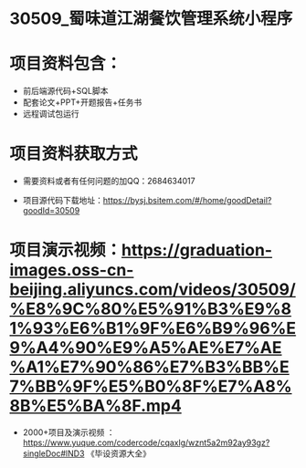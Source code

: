 
 #  30509_蜀味道江湖餐饮管理系统小程序
 
 #  项目资料包含：
 *  前后端源代码+SQL脚本
 *  配套论文+PPT+开题报告+任务书
 *  远程调试包运行

 #  项目资料获取方式
 *  需要资料或者有任何问题的加QQ：2684634017

 *  项目源代码下载地址：https://bysj.bsitem.com/#/home/goodDetail?goodId=30509
   
 #  项目演示视频：https://graduation-images.oss-cn-beijing.aliyuncs.com/videos/30509/%E8%9C%80%E5%91%B3%E9%81%93%E6%B1%9F%E6%B9%96%E9%A4%90%E9%A5%AE%E7%AE%A1%E7%90%86%E7%B3%BB%E7%BB%9F%E5%B0%8F%E7%A8%8B%E5%BA%8F.mp4
          
 *  2000+项目及演示视频 ：https://www.yuque.com/codercode/cqaxlg/wznt5a2m92ay93gz?singleDoc#lND3 《毕设资源大全》
   
